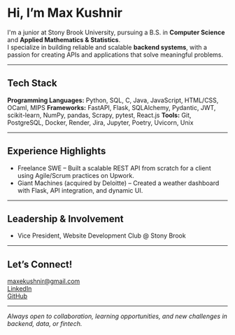 # Hi, I’m Max Kushnir

I'm a junior at Stony Brook University, pursuing a B.S. in **Computer Science** and **Applied Mathematics & Statistics**.  
I specialize in building reliable and scalable **backend systems**, with a passion for creating APIs and applications that solve meaningful problems.  

---

## Tech Stack
**Programming Languages:** Python, SQL, C, Java, JavaScript, HTML/CSS, OCaml, MIPS
**Frameworks:** FastAPI, Flask, SQLAlchemy, Pydantic, JWT, scikit-learn, NumPy, pandas, Scrapy, pytest, React.js
**Tools:** Git, PostgreSQL, Docker, Render, Jira, Jupyter, Poetry, Uvicorn, Unix

---

## Experience Highlights
- Freelance SWE – Built a scalable REST API from scratch for a client using Agile/Scrum practices on Upwork.
- Giant Machines (acquired by Deloitte) – Created a weather dashboard with Flask, API integration, and dynamic UI.

---

## Leadership & Involvement
- Vice President, Website Development Club @ Stony Brook
  
---

## Let’s Connect!
maxekushnir@gmail.com  
[LinkedIn](https://www.linkedin.com/in/maxime-kushnir)  
[GitHub](https://github.com/Max-Kushnir)

---

*Always open to collaboration, learning opportunities, and new challenges in backend, data, or fintech.*  


